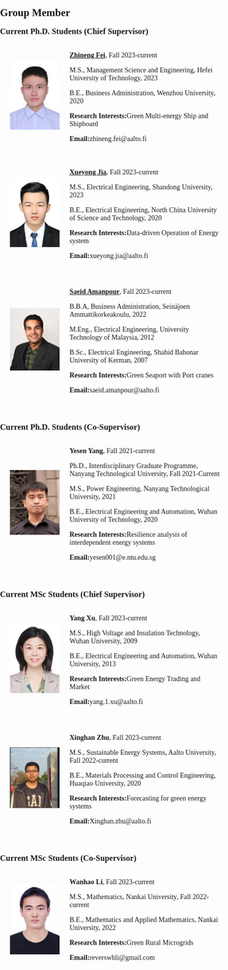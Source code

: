 <h1 id="members"></h1>

<h2 style="margin: 30px 0px -15px;">Group Member<temp style="font-size:15px;"></temp></h2>

<style>
  body {
    font-family: "Times New Roman", sans-serif;
    margin: 0;
    padding: 0;
    box-sizing: border-box;
  }

  figure {
    display: flex;
    align-items: center;
    padding: 20px;
    margin-left: 0; 
  }

 img {
    /* width: 10;
    height: auto; */
    margin-right: 20px;
  } 

  figcaption {
    margin: 0;
  }

</style>

<body>

<h3 style="margin: 30px 0px 5px;">Current Ph.D. Students (Chief Supervisor)</h3>

<figure style="padding-top: 2px;">
  <img src="./assets/img/Zhineng.png" alt="Description" width="100" height="auto">
  <figcaption>
    <p style="margin-bottom: 1px;"><a href="https://scholar.google.com.hk/citations?user=U3qM0kAAAAAJ&hl=en&oi=ao"><strong>Zhineng Fei</strong></a>, Fall 2023-current</p>
    <p style="margin-bottom: 1px;">M.S., Management Science and Engineering, Hefei University of Technology, 2023</p>
    <p style="margin-bottom: 1px;">B.E., Business Administration, Wenzhou University, 2020</p>
    <p style="margin-bottom: 1px;"><strong>Research Interests:</strong>Green Multi-energy Ship and Shipboard</p>
    <p style="margin-bottom: 1px;"><strong>Email:</strong>zhineng.fei@aalto.fi</p>
  </figcaption>
</figure>
<figure style="padding-top: 2px;">
  <img src="./assets/img/Jia.png" alt="Description" width="100" height="auto">
  <figcaption style="margin-bottom: 5px;">
    <p style="margin-bottom: 1px;"><a href="https://scholar.google.com.hk/citations?user=blA_MDsAAAAJ&hl=en&oi=ao"><strong>Xueyong Jia</strong></a>, Fall 2023-current</p>
    <p style="margin-bottom: 1px;">M.S., Electrical Engineering, Shandong University, 2023</p>
    <p style="margin-bottom: 1px;">B.E., Electrical Engineering, North China University of Science and Technology, 2020</p>
    <p style="margin-bottom: 1px;"><strong>Research Interests:</strong>Data-driven Operation of Energy system</p>
    <p style="margin-bottom: 1px;"><strong>Email:</strong>xueyong.jia@aalto.fi</p>
  </figcaption>
</figure>
<figure style="padding-top: 2px;">
  <img src="./assets/img/Amanpour.png" alt="Description" width="100" height="auto">
  <figcaption style="margin-bottom: 5px;">
    <p style="margin-bottom: 1px;"><a href="https://scholar.google.com.hk/citations?hl=en&user=kPJ0CpQAAAAJ"><strong>Saeid Amanpour</strong></a>, Fall 2023-current</p>
    <p style="margin-bottom: 1px;">B.B.A, Business Administration, Seinäjoen Ammattikorkeakoulu, 2022</p>
    <p style="margin-bottom: 1px;">M.Eng., Electrical Engineering, University Technology of Malaysia, 2012</p>
    <p style="margin-bottom: 1px;">B.Sc., Electrical Engineering, Shahid Bahonar University of Kerman, 2007</p>
    <p style="margin-bottom: 1px;"><strong>Research Interests:</strong>Green Seaport with Port cranes</p>
    <p style="margin-bottom: 1px;"><strong>Email:</strong>saeid.amanpour@aalto.fi</p>
  </figcaption>
</figure>

<h3 style="margin: 30px 0px 5px;">Current Ph.D. Students (Co-Supervisor)</h3>
<figure style="padding-top: 2px;">
  <img src="./assets/img/Yesen.png" alt="Description" width="100" height="auto">
  <figcaption style="margin-bottom: 5px;">
    <p style="margin-bottom: 1px;"><strong>Yesen Yang</strong>, Fall 2021-current</p>
    <p style="margin-bottom: 1px;">Ph.D., Interdisciplinary Graduate Programme, Nanyang Technological University, Fall 2021-Current</p>
    <p style="margin-bottom: 1px;">M.S., Power Engineering, Nanyang Technological University, 2021</p>
    <p style="margin-bottom: 1px;">B.E., Electrical Engineering and Automation, Wuhan University of Technology, 2020</p>
    <p style="margin-bottom: 1px;"><strong>Research Interests:</strong>Resilience analysis of interdependent energy systems</p>
    <p style="margin-bottom: 1px;"><strong>Email:</strong>yesen001@e.ntu.edu.sg</p>
  </figcaption>
</figure>

<h3 style="margin: 30px 0px 5px;">Current MSc Students (Chief Supervisor)</h3>
<figure style="padding-top: 2px;">
  <img src="./assets/img/xuyang.png" alt="Description" width="100" height="auto">
  <figcaption style="margin-bottom: 5px;">
    <p style="margin-bottom: 1px;"><strong>Yang Xu</strong>, Fall 2023-current</p>
    <p style="margin-bottom: 1px;">M.S., High Voltage and Insulation Technology, Wuhan University, 2009</p>
    <p style="margin-bottom: 1px;">B.E., Electrical Engineering and Automation, Wuhan University, 2013</p>
    <p style="margin-bottom: 1px;"><strong>Research Interests:</strong>Green Energy Trading and Market</p>
    <p style="margin-bottom: 1px;"><strong>Email:</strong>yang.1.xu@aalto.fi</p>
  </figcaption>
</figure>
<figure style="padding-top: 2px;">
  <img src="./assets/img/xinghan.png" alt="Description" width="100" height="auto">
  <figcaption style="margin-bottom: 5px;">
    <p style="margin-bottom: 1px;"><strong>Xinghan Zhu</strong>, Fall 2023-current</p>
    <p style="margin-bottom: 1px;">M.S., Sustainable Energy Systems, Aalto University, Fall 2022-current</p>
    <p style="margin-bottom: 1px;">B.E., Materials Processing and Control Engineering,  Huaqiao University, 2020</p>
    <p style="margin-bottom: 1px;"><strong>Research Interests:</strong>Forecasting for green energy systems</p>
    <p style="margin-bottom: 1px;"><strong>Email:</strong>Xinghan.zhu@aalto.fi</p>
  </figcaption>
</figure>

<h3 style="margin: 30px 0px 5px;">Current MSc Students (Co-Supervisor)</h3>
<figure style="padding-top: 2px;">
  <img src="./assets/img/wanhao.png" alt="Description" width="100" height="auto">
  <figcaption style="margin-bottom: 5px;">
    <p style="margin-bottom: 1px;"><strong>Wanhao Li</strong>, Fall 2023-current</p>
    <p style="margin-bottom: 1px;">M.S., Mathematics, Nankai University, Fall 2022-current</p>
    <p style="margin-bottom: 1px;">B.E., Mathematics and Applied Mathematics, Nankai University, 2022</p>
    <p style="margin-bottom: 1px;"><strong>Research Interests:</strong>Green Rural Microgrids</p>
    <p style="margin-bottom: 1px;"><strong>Email:</strong>reverswhli@gmail.com</p>
  </figcaption>
</figure>

</body>






































<!-- <li><strong>[NOV. 2023]</strong> <span style="color:#e74d3c"><a href="https://icloud.songchen.science/?/AHE%20Measurement/">I-V Measurement System</a></span> has been released.</li>
<li><strong>[OCT. 2023]</strong> The Tech Blog <span style="color:#e74d3c"><a href="https://songchen.science/blog/">"The Hitchhiker's Guide to Galaxy"</a></span> has now integrated an <span style="color:#e74d3c"><a href="https://icloud.songchen.science">onedrive file list program</a></span> implemented by calling API.</li>
<li><strong>[OCT. 2023]</strong> The Tech Blog <span style="color:#e74d3c"><a href="https://songchen.science/blog/">"The Hitchhiker's Guide to Galaxy"</a></span> has now a <span style="color:#e74d3c"><a href="https://songchen.science/blog/zh-CN">chinese version</a></span>. The content inside can be separately edited. Later maybe a german version.</li>
<li><strong>[OCT. 2023]</strong> A Tech Blog <span style="color:#e74d3c"><a href="https://songchen.science/blog/">"The Hitchhiker's Guide to Galaxy"</a></span> was integrated to this personal homepage, the webblog is based on <span style="color:#e74d3c"><a href="https://hexo.io/">Hexo</a></span>: a webblog framework</li>
<li><strong>[SEP. 2023]</strong> The BeMAGIC Final Event will be held between 14-15 December 2023 at <span style="color:#e74d3c"><a href="https://www.uab.cat/web/universitat-autonoma-de-barcelona-1345467954774.html">UAB</a></span>, Barcelona, Spain.</li>	
<li><strong>[AUG. 2023]</strong> <a href="https://song-chen1.github.io/">Personal Homepage</a>, I will begin to upload some built-by-myself softwares and scripts to the <span style="color:#e74d3c"><a href="https://github.com/song-chen1/">GitHub</a></span> to help this community.</li>
<li><strong>[AUG. 2023]</strong> I will participate in the upcoming 13th Joint European Magnetic Symposia <a href="https://www.jems2023.es/">JEMS2023</a>, in the form of poster presentation with the title <span style="color:#e74d3c"><a href="./assets/files/JEMS2023_Song">Reversible magneto-Ionic effect in crystallized W-CoFeB-MgO-HfO2 ultra-thin films with perpendicular anisotropy.</a></span></li>
<li><strong>[JUN. 2023]</strong> Secondment at the institute <a href="https://www.imm.cnr.it/">CNR-IMM</a>, in collarboartion with professor <span style="color:#e74d3c"><a href="https://www.mdm.imm.cnr.it/users/lamperti-alessio">Alessio Lamperti.</a></span></li>
<li><strong>[DEC. 2022]</strong> Secondment at the  <a href="https://www.aalto.fi/en/department-of-applied-physics">department Applied Physics of Aalto University</a>, in collarboartion with professor <span style="color:#e74d3c"><a href="https://www.aalto.fi/en/people/sebastiaan-van-dijken">Sebastiaan van Dijken.</a></span></li>
<li><strong>[JUN. 2022]</strong> Secondment at the  <a href="https://www.aalto.fi/en/department-of-applied-physics">department Applied Physics of Aalto University</a>, in collarboartion with professor <span style="color:#e74d3c"><a href="https://www.aalto.fi/en/people/sebastiaan-van-dijken">Sebastiaan van Dijken.</a></span></li> -->

<!-- <li> <a href="javascript:toggle_vis('newsmore')">Show more</a> </li>
<div id="newsmore" style="display:none">
<li><strong>[JUN. 2021]</strong> Join the <a href="https://www.spin-ion.com/">Spin-Ion Technologies</a>, involved in the <a href="https://bemagic-etn.eu/">BeMAGIC</a> program (Marie Sklodowska-Curie European Training Network).</li>
</div> -->

